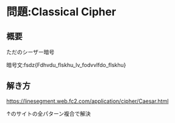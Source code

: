 # 問題:Classical Cipher
## 概要
ただのシーザー暗号

暗号文:fsdz{Fdhvdu_flskhu_lv_fodvvlfdo_flskhu}

## 解き方
https://linesegment.web.fc2.com/application/cipher/Caesar.html

↑のサイトの全パターン複合で解決